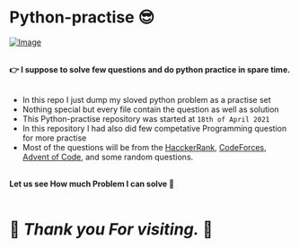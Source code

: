 # Python-practise 😎
[![Image](https://media.geeksforgeeks.org/wp-content/uploads/20210105234135/PythonPracticeExercisesQuestionsandSolutionsmin.png)](https://github.com/Brodevil/Python-practice)
<br><br>

**👉 I suppose to solve few questions and do python practice in spare time.**
<br><br>
- In this repo I just dump my sloved python problem as a practise set
- Nothing special but every file contain the question as well as solution
- This Python-practise repository was started at `18th of April 2021` 
- In this repository I had also did few competative Programming question for more practise
- Most of the questions will be from the [HacckerRank](https://www.hackerrank.com/), [CodeForces](https://codeforces.com/), [Advent of Code](https://adventofcode.com/), and some random questions.<br><br>

**Let us see How much Problem I can solve 🤔**
<br><br>
# 🙏 ***Thank you For visiting.*** 🙏
